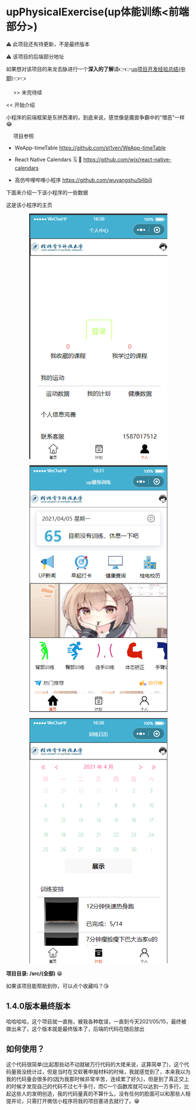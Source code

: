 # upPhysicalExercise(up体能训练<前端部分>)

⚠️ 此项目还有待更新，不是最终版本

⚠️ 该项目的后端部分地址

如果想对该项目的来龙去脉进行一个**深入的了解**请👉👉<a href="https://redhat123456.github.io/2021/03/11/up%E9%A1%B9%E7%9B%AE%E5%BC%80%E5%8F%91%E7%BB%8F%E9%AA%8C-%E4%B8%AD%E6%9C%9F/">up项目开发经验总结(中期)</a>👈👈


&nbsp;&nbsp;&nbsp;&nbsp;   \>\> 未完待续


<<  开始介绍

小程序的前端框架是东拼西凑的，到底来说，感觉像是魔兽争霸中的“憎恶”一样😂

&nbsp;&nbsp;&nbsp;&nbsp; 项目参照

* WeApp-timeTable  https://github.com/st1ven/WeApp-timeTable

* React Native Calendars 🗓️ 📆 https://github.com/wix/react-native-calendars

* 高仿哔哩哔哩小程序 https://github.com/wuyangshu/bilibili

下面来介绍一下该小程序的一些数据


这是该小程序的主页

<p align="center" >
<img src="https://github.com/redhat123456/upPhysicalExercise/blob/main/1.png" >

</p>


<p align="center" >

<img src="https://github.com/redhat123456/upPhysicalExercise/blob/main/2.png">
</p>

<p align="center" >

<img src="https://github.com/redhat123456/upPhysicalExercise/blob/main/3.png" >

</p>

**项目目录: /src/(全部)**  😁


如果该项目能帮助到你，可以点个收藏吗？😘


## 1.4.0版本最终版本

哈哈哈哈，这个项目就一直拖，被我各种耽误，一直到今天2021/05/15，最终被做出来了，这个版本就是最终版本了，后端的代码在随后放出



## 如何使用？

这个代码很简单(比起那些动不动就破万行代码的大佬来说，这算简单了)，这个代码量我没统计过，但是当时在交软著申报材料的时候，我就感觉到了，本来我以为我的代码量会很多的(因为我那时候非常辛苦，连续累了好久)，但是到了真正交上的时候才发现自己的代码不过七千多行，而C一个函数库就可以达到一万多行，比起这些人的发明创造，我的代码量真的不算什么，没有任何的脸面可以和那些人相提并论，只需打开微信小程序将我的项目塞进去就行了。😁